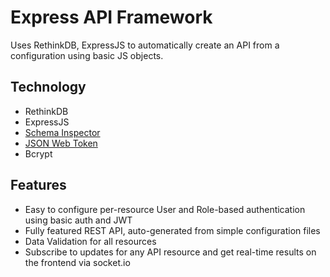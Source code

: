 # Express API Framework

Uses RethinkDB, ExpressJS to automatically create an API from a configuration using basic JS objects.

## Technology

* RethinkDB
* ExpressJS
* [Schema Inspector](https://www.npmjs.com/package/schema-inspector)
* [JSON Web Token](https://www.npmjs.com/package/jsonwebtoken)
* Bcrypt

## Features

* Easy to configure per-resource User and Role-based authentication using basic auth and JWT
* Fully featured REST API, auto-generated from simple configuration files
* Data Validation for all resources
* Subscribe to updates for any API resource and get real-time results on the frontend via socket.io

